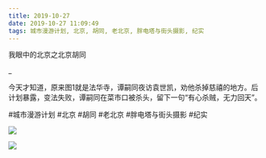 ```yaml
---
title: 2019-10-27
date: 2019-10-27 11:09:49
tags: 城市漫游计划, 北京, 胡同, 老北京, 胖电塔与街头摄影, 纪实
---
```


<p>我眼中的北京之北京胡同</p> 
<p>_</p> 
<p>今天才知道，原来图1就是法华寺，谭嗣同夜访袁世凯，劝他杀掉慈禧的地方。后计划暴露，变法失败，谭嗣同在菜市口被杀头，留下一句“有心杀贼，无力回天”。</p>

#城市漫游计划 #北京 #胡同 #老北京 #胖电塔与街头摄影 #纪实

![](/assets/images/2019/10/04805997ab741dc77531bddfd0b0012f.jpg)

![](/assets/images/2019/10/613a3b56e55c2771ee88e34697dc185e.jpg)
